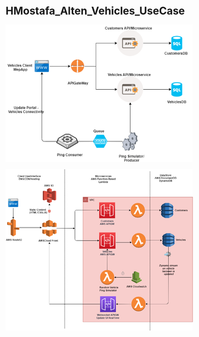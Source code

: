 # HMostafa_Alten_Vehicles_UseCase



![alt text](https://github.com/HoreyaMostafa/HMostafa_Alten_Vehicles_UseCase/blob/master/Diagrams/SolutionDiagram.png)


![alt text](https://github.com/HoreyaMostafa/HMostafa_Alten_Vehicles_UseCase/blob/master/Diagrams/Solution_Serverless_AWSCloud_BasedDiagram.png)
